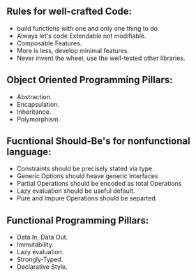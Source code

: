 ## Rules for well-crafted Code:
 - build functions with one and only one thing to do.
 - Always let's code Extendable not modifiable.
 - Composable Features.
 - More is less, develop minimal features.
 - Never invent the wheel, use the well-tested other libraries.

## Object Oriented Programming Pillars:
 - Abstraction.
 - Encapsulation.
 - Inheritance.
 - Polymorphism.

## Fucntional Should-Be's for nonfunctional language:
 - Constraints should be precisely stated via type. 
 - Generic Options should heave generic interfaces
 - Partial Operations should be encoded as total Operations
 - Lazy evaluation should be useful default.
 - Pure and Impure Operations should be separted.

 ## Functional Programming Pillars:
  - Data In, Data Out.
  - Immutability.
  - Lazy evaluation.
  - Strongly-Typed.
  - Declarative Style.

